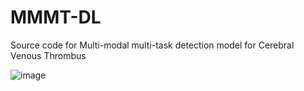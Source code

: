# MMMT-DL
Source code for Multi-modal multi-task detection model for Cerebral Venous Thrombus


![image](https://user-images.githubusercontent.com/11541770/199294166-5c316fe5-7af0-4bd0-bc9e-242648fd29f4.png)
